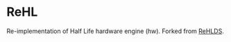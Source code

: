 # ReHL
Re-implementation of Half Life hardware engine (hw). Forked from [ReHLDS](ithub.com/dreamstalker/rehlds/tree/master/rehlds/engine).
